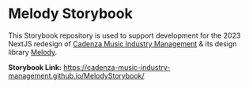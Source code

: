 # Melody Storybook

This Storybook repository is used to support development for the 2023 NextJS redesign of [Cadenza Music Industry Management](https://cadenzamim.com) & its design library [Melody](https://github.com/Cadenza-Music-Industry-Management/Melody).

**Storybook Link:** https://cadenza-music-industry-management.github.io/MelodyStorybook/
